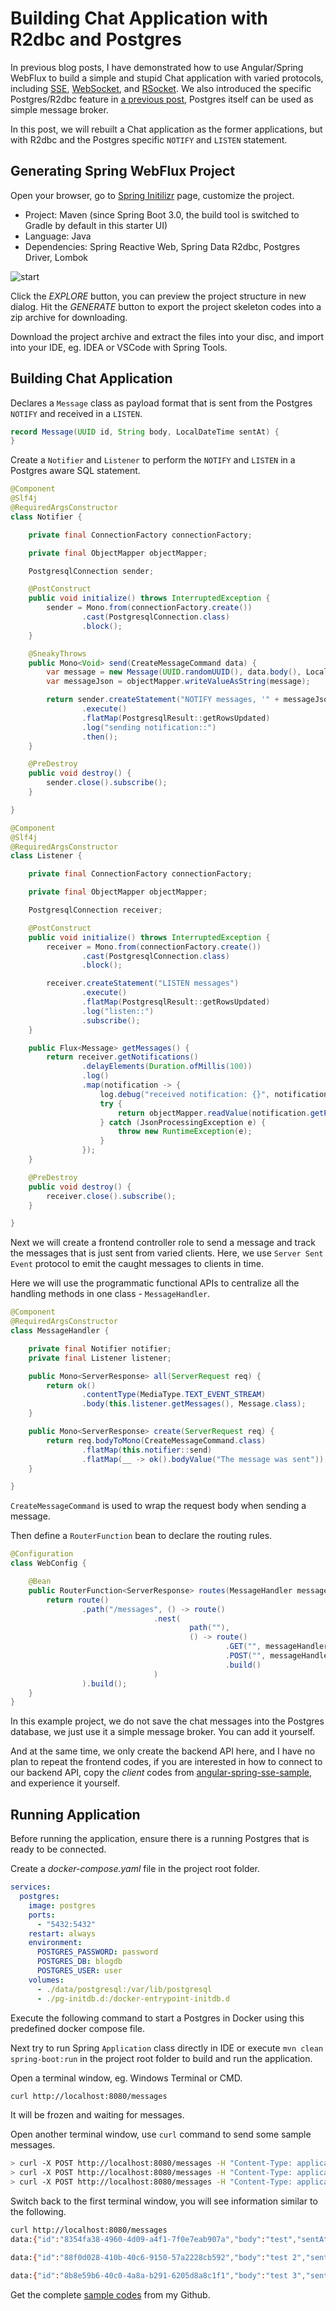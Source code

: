 # Building Chat Application with R2dbc and Postgres

In previous blog posts, I have demonstrated how to use Angular/Spring WebFlux to build a simple and stupid Chat application with varied protocols, including [SSE](https://medium.com/zero-equals-false/building-a-chat-application-with-angular-and-spring-reactive-sse-c0fdddcd7d70), [WebSocket](https://medium.com/zero-equals-false/building-a-chat-application-with-angular-and-spring-reactive-websocket-part-2-ad140125cbd2), and [RSocket](https://medium.com/swlh/building-a-chat-application-with-angular-and-spring-rsocket-3cd8013f2f55). We also introduced the specific Postgres/R2dbc feature in [a previous post](https://medium.com/zero-equals-false/dealing-with-postgres-specific-json-enum-type-and-notifier-listener-with-r2dbc-f15cc104aa10), Postgres itself can be used as simple message broker.

In this post, we will rebuilt a Chat application as the former applications, but with R2dbc and the Postgres specific `NOTIFY` and `LISTEN` statement.

## Generating Spring WebFlux Project

Open your browser, go to [Spring Initilizr](http://start.spring.io) page, customize the project.

* Project: Maven (since Spring Boot 3.0, the build tool is switched to Gradle by default in this starter UI)
* Language: Java
* Dependencies: Spring Reactive Web, Spring Data R2dbc, Postgres Driver, Lombok

![start](./start.png)

Click the *EXPLORE* button, you can preview the project structure in new dialog. Hit the *GENERATE* button to export the project skeleton codes into a zip archive for downloading.

Download the project archive and extract the files into your disc, and import into your IDE, eg. IDEA or VSCode with Spring Tools.

## Building Chat Application

Declares a `Message` class as payload format that is sent from the Postgres `NOTIFY` and received in a `LISTEN`.

```java
record Message(UUID id, String body, LocalDateTime sentAt) {
}
```

Create a `Notifier` and `Listener` to perform the  `NOTIFY` and `LISTEN` in a Postgres aware SQL statement.

```java
@Component
@Slf4j
@RequiredArgsConstructor
class Notifier {

    private final ConnectionFactory connectionFactory;

    private final ObjectMapper objectMapper;

    PostgresqlConnection sender;

    @PostConstruct
    public void initialize() throws InterruptedException {
        sender = Mono.from(connectionFactory.create())
                .cast(PostgresqlConnection.class)
                .block();
    }

    @SneakyThrows
    public Mono<Void> send(CreateMessageCommand data) {
        var message = new Message(UUID.randomUUID(), data.body(), LocalDateTime.now());
        var messageJson = objectMapper.writeValueAsString(message);

        return sender.createStatement("NOTIFY messages, '" + messageJson + "'")
                .execute()
                .flatMap(PostgresqlResult::getRowsUpdated)
                .log("sending notification::")
                .then();
    }

    @PreDestroy
    public void destroy() {
        sender.close().subscribe();
    }

}

@Component
@Slf4j
@RequiredArgsConstructor
class Listener {

    private final ConnectionFactory connectionFactory;

    private final ObjectMapper objectMapper;

    PostgresqlConnection receiver;

    @PostConstruct
    public void initialize() throws InterruptedException {
        receiver = Mono.from(connectionFactory.create())
                .cast(PostgresqlConnection.class)
                .block();

        receiver.createStatement("LISTEN messages")
                .execute()
                .flatMap(PostgresqlResult::getRowsUpdated)
                .log("listen::")
                .subscribe();
    }

    public Flux<Message> getMessages() {
        return receiver.getNotifications()
                .delayElements(Duration.ofMillis(100))
                .log()
                .map(notification -> {
                    log.debug("received notification: {}", notification);
                    try {
                        return objectMapper.readValue(notification.getParameter(), Message.class);
                    } catch (JsonProcessingException e) {
                        throw new RuntimeException(e);
                    }
                });
    }

    @PreDestroy
    public void destroy() {
        receiver.close().subscribe();
    }

}
```

Next we will create a frontend controller role to send a message and track the messages that is just sent from varied clients. Here, we use `Server Sent Event` protocol to emit the caught messages to clients in time.

Here we will use the programmatic functional APIs to centralize all the handling methods in one class - `MessageHandler`.

```java
@Component
@RequiredArgsConstructor
class MessageHandler {

    private final Notifier notifier;
    private final Listener listener;

    public Mono<ServerResponse> all(ServerRequest req) {
        return ok()
                .contentType(MediaType.TEXT_EVENT_STREAM)
                .body(this.listener.getMessages(), Message.class);
    }

    public Mono<ServerResponse> create(ServerRequest req) {
        return req.bodyToMono(CreateMessageCommand.class)
                .flatMap(this.notifier::send)
                .flatMap(__ -> ok().bodyValue("The message was sent"));
    }

}
```

`CreateMessageCommand` is used to wrap the request body when sending a message.

Then define a `RouterFunction` bean to declare the routing rules.

```java
@Configuration
class WebConfig {

    @Bean
    public RouterFunction<ServerResponse> routes(MessageHandler messageHandler) {
        return route()
                .path("/messages", () -> route()
                                .nest(
                                        path(""),
                                        () -> route()
                                                .GET("", messageHandler::all)
                                                .POST("", messageHandler::create)
                                                .build()
                                )
                ).build();
    }
}

```

In this example project, we do not save the chat messages into the Postgres database, we just use it a simple message broker. You can add it yourself.

And at the same time, we only create the backend API here, and I have no plan to repeat the frontend codes, if you are interested in how to connect to our backend API, copy the *client* codes from [angular-spring-sse-sample](https://github.com/hantsy/angular-spring-sse-sample), and experience it yourself.

## Running Application

Before running the application, ensure there is a running Postgres that is ready to be connected.

Create a *docker-compose.yaml* file in the project root folder.

```yml
services:
  postgres:
    image: postgres
    ports:
      - "5432:5432"
    restart: always
    environment:
      POSTGRES_PASSWORD: password
      POSTGRES_DB: blogdb
      POSTGRES_USER: user
    volumes:
      - ./data/postgresql:/var/lib/postgresql
      - ./pg-initdb.d:/docker-entrypoint-initdb.d
```

Execute the following command to start a Postgres in Docker using this predefined docker compose file.

Next try to run Spring `Application` class directly in IDE or execute `mvn clean spring-boot:run` in the project root folder to build and run the application.

Open a terminal window, eg. Windows Terminal or CMD.

```bash
curl http://localhost:8080/messages
```

It will be frozen and waiting for messages.

Open another terminal window, use `curl` command to send some sample messages.

```bash
> curl -X POST http://localhost:8080/messages -H "Content-Type: application/json" -d "{\"body\" :\"test\"}"
> curl -X POST http://localhost:8080/messages -H "Content-Type: application/json" -d "{\"body\" :\"test 2\"}"
> curl -X POST http://localhost:8080/messages -H "Content-Type: application/json" -d "{\"body\" :\"test 3\"}"

```

Switch back to the first terminal window, you will see information similar to the following.

```bash
curl http://localhost:8080/messages
data:{"id":"8354fa38-4960-4d09-a4f1-7f0e7eab907a","body":"test","sentAt":"2023-01-14T12:09:49.1174014"}

data:{"id":"88f0d028-410b-40c6-9150-57a2228cb592","body":"test 2","sentAt":"2023-01-14T12:10:47.7973986"}

data:{"id":"8b8e59b6-40c0-4a8a-b291-6205d8a8c1f1","body":"test 3","sentAt":"2023-01-14T12:11:01.4874459"}

```

Get the complete [sample codes](https://github.com/hantsy/spring-r2dbc-sample/tree/master/pg-notifier-listener) from my Github.
